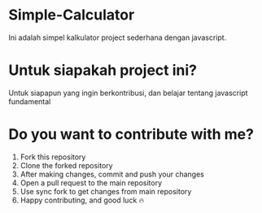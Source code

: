 # Simple-Calculator
Ini adalah simpel kalkulator project sederhana dengan javascript.

# Untuk siapakah project ini?
Untuk siapapun yang ingin berkontribusi, dan belajar tentang javascript  fundamental


# Do you want to contribute with me?
1. Fork this repository
2. Clone the forked repository
3. After making changes, commit and push your changes
4. Open a pull request to the main repository
5. Use sync fork to get changes from main repository
6. Happy contributing, and good luck 🔥

